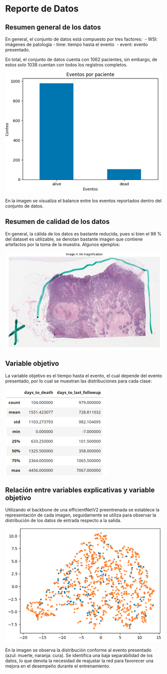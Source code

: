 # Reporte de Datos

## Resumen general de los datos

En general, el conjunto de datos está compuesto por tres factores: 
    - WSI: imágenes de patología
    - time: tiempo hasta el evento 
    - event: evento presentado.

En total, el conjunto de datos cuenta con 1062 pacientes, sin embargo, de estos solo 1038 cuentan con todos los registros completos. 

![events](images/eventos.png)

En la imagen se visualiza el balance entre los eventos reportados dentro del conjunto de datos.

## Resumen de calidad de los datos

En general, la cálida de los datos es bastante reducida, pues si bien el 98 % del dataset es utilizable, se denotan bastante imagen que contiene artefactos por la toma de la muestra. Algunos ejemplos:

![artefactos](images/artefactos.png)

## Variable objetivo

La variable objetivo es el tiempo hasta el evento, el cual depende del evento presentado, por lo cual se muestran las distribuciones para cada clase:

![time](images/time.png)

## Relación entre variables explicativas y variable objetivo

Utilizando el backbone de una efficientNetV2 preentrenada se establece la representación de cada imagen, seguidamente se utiliza para observar la distribución de los datos de entrada respecto a la salida.

![time](images/bb.png)

En la imagen se observa la distribución conforme al evento presentado (azul: muerte, naranja: cura). Se identifica una baja separabilidad de los datos, lo que denota la necesidad de reajustar la red para favorecer una mejora en el desempeño durante el entrenamiento. 